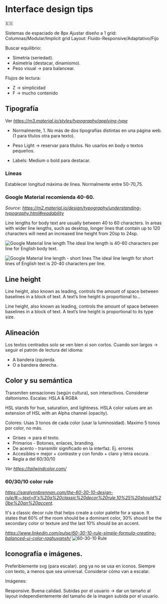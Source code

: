 # Interface design tips

:es:

Sistemas de espaciado de 8px
Ajustar diseño a 1 grid: Columnas/Modular/Implicit grid
Layout: Fluido-Responsive/Adaptativo/Fijo

Buscar equilibrio:
- Simetría (seriedad).
- Asimetría (destacar, dinamismo).
- Peso visual -> para balancear.

Flujos de lectura:
- Z -> simplicidad
- F -> mucho contenido


## Tipografía

Ver _https://m3.material.io/styles/typography/applying-type_

- Normalmente, 1. No más de dos tipografías distintas en una página web. (1 para títulos otra para texto).

- Peso Light -> reservar para títulos. No usarlos en body o textos pequeños.
- Labels: Medium o bold para destacar. 


### Líneas
Establecer longitud máxima de línea. Normalmente entre 50-70,75. 

### Google Material recomienda 40-60.

_Source: https://m2.material.io/design/typography/understanding-typography.html#readability_

Line lengths for body text are usually between 40 to 60 characters. In areas with wider line lengths, such as desktop, longer lines that contain up to 120 characters will need an increased line height from 20sp to 24sp.

![Google Material line length](https://lh3.googleusercontent.com/4o_swy1dMJTs5gPJQ0MyifUkNSlMM2f4lgf6aujDHp-4VA2PRIrtEUNwwk5dw9OrnpTRWAc4Msw3QADl89Pht4hngcUIxtwS_LWi8g=w1064-v0)
The ideal line length is 40-60 characters per line for English body text.


![Google Material line length - short lines](https://lh3.googleusercontent.com/hI8BRTwICe9A5UFV3E4bcA5VsDkY8mNRjf1S9tBw6F8sNjIuzrDYfuRE3YsdaX0ORltSY1fJ9FAClHaotbk5MJX0sPnDud0JH_xF=w1064-v0)
The ideal line length for short lines of English text is 20-40 characters per line.


## Line height

Line height, also known as leading, controls the amount of space between baselines in a block of text. A text’s line height is proportional to...

Line height, also known as leading, controls the amount of space between baselines in a block of text. A text’s line height is proportional to its type size.


## Alineación

Los textos centrados solo se ven bien si son cortos.
Cuando son largos -> seguir el patrón de lectura del idioma:
- A bandera izquierda.
- O a bandera derecha.



## Color y su semántica

Transmiten sensaciones (según cultura), son interactivos. Considerar daltonismo.
Escalas: HSLA & RGBA

HSL stands for hue, saturation, and lightness. HSLA color values are an extension of HSL with an Alpha channel (opacity).


Colores:
Usas 3 tonos de cada color (usar la luminosidad). Maximo 5 tonos por color, no más.

- Grises -> para el texto.
- Primarios - Botones, enlaces, branding.
- De acento - transmitir significado en la interfaz. Ej. errores
- Accesibles-> mejor + contraste y con fondo + claro y letra oscura.
- Regla a del 60/30/10

_Ver https://tailwindcolor.com/_


### 60/30/10 color rule
_https://saralynnbrennan.com/the-60-30-10-design-rule/#:~:text=It's%20a%20classic%20decor%20rule,10%25%20should%20be%20an%20accent._


It's a classic decor rule that helps create a color palette for a space. It states that 60% of the room should be a dominant color, 30% should be the secondary color or texture and the last 10% should be an accent.

_https://www.linkedin.com/pulse/60-30-10-rule-simple-formula-creating-balanced-ui-color-raghuvansh/_
![60-30-10 Rule](https://media.licdn.com/dms/image/v2/D4D12AQHmZXIzViiRuQ/article-cover_image-shrink_720_1280/article-cover_image-shrink_720_1280/0/1684470842206?e=1735171200&v=beta&t=9mze8HWknF45-jSgKcI5tlLhrNsllfjqeVyFinhQAfw)


## Iconografía e imágenes.

Preferiblemente svg (para escalar). png ya no se usa en iconos.
Siempre con texto, a menos que sea universal.
Considerar cómo van a escalar.


Imágenes:

Responsive.
Buena calidad. 
Subidas por el usuario -> dar un tamaño al layout independientemente del tamaño de la imagen subida por el usuario. 